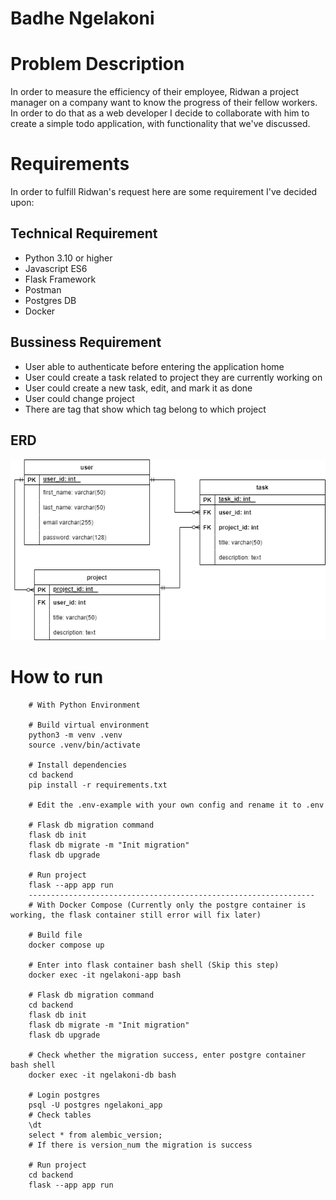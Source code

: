 # Badhe Ngelakoni

# Problem Description
In order to measure the efficiency of their employee, Ridwan a project manager on a company want to know the progress of their fellow workers.  In order to do that as a web developer I decide to collaborate with him to create a simple todo application, with functionality that we've discussed.

# Requirements
In order to fulfill Ridwan's request here are some requirement I've decided upon:

## Technical Requirement
- Python 3.10 or higher
- Javascript ES6
- Flask Framework
- Postman
- Postgres DB
- Docker

## Bussiness Requirement
- User able to authenticate before entering the application home
- User could create a task related to project they are currently working on
- User could create a new task, edit, and mark it as done
- User could change project
- There are tag that show which tag belong to which project

## ERD

![](docs/erd.drawio.png)

# How to run

```
    # With Python Environment

    # Build virtual environment
    python3 -m venv .venv
    source .venv/bin/activate

    # Install dependencies
    cd backend
    pip install -r requirements.txt

    # Edit the .env-example with your own config and rename it to .env

    # Flask db migration command
    flask db init
    flask db migrate -m "Init migration"
    flask db upgrade

    # Run project
    flask --app app run
    ----------------------------------------------------------------
    # With Docker Compose (Currently only the postgre container is working, the flask container still error will fix later)

    # Build file
    docker compose up

    # Enter into flask container bash shell (Skip this step)
    docker exec -it ngelakoni-app bash

    # Flask db migration command
    cd backend
    flask db init
    flask db migrate -m "Init migration"
    flask db upgrade

    # Check whether the migration success, enter postgre container bash shell
    docker exec -it ngelakoni-db bash

    # Login postgres
    psql -U postgres ngelakoni_app
    # Check tables
    \dt
    select * from alembic_version;
    # If there is version_num the migration is success

    # Run project
    cd backend
    flask --app app run
```